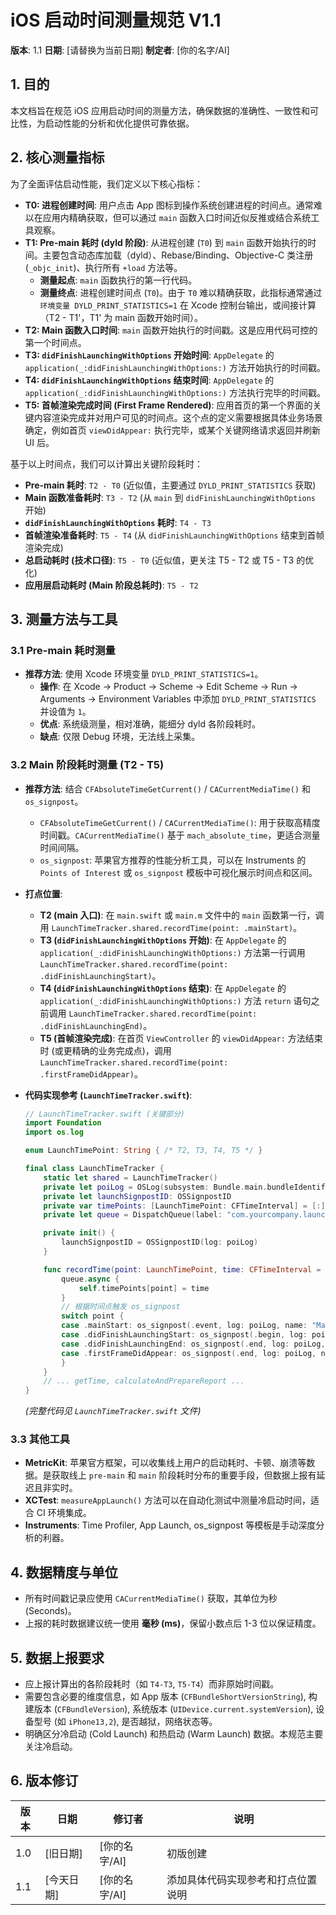 # iOS 启动时间测量规范 V1.1

**版本**: 1.1
**日期**: [请替换为当前日期]
**制定者**: [你的名字/AI]

## 1. 目的

本文档旨在规范 iOS 应用启动时间的测量方法，确保数据的准确性、一致性和可比性，为启动性能的分析和优化提供可靠依据。

## 2. 核心测量指标

为了全面评估启动性能，我们定义以下核心指标：

*   **T0: 进程创建时间**: 用户点击 App 图标到操作系统创建进程的时间点。通常难以在应用内精确获取，但可以通过 `main` 函数入口时间近似反推或结合系统工具观察。
*   **T1: Pre-main 耗时 (dyld 阶段)**: 从进程创建 (`T0`) 到 `main` 函数开始执行的时间。主要包含动态库加载（dyld）、Rebase/Binding、Objective-C 类注册 (`_objc_init`)、执行所有 `+load` 方法等。
    *   **测量起点**: `main` 函数执行的第一行代码。
    *   **测量终点**: 进程创建时间点 (`T0`)。由于 `T0` 难以精确获取，此指标通常通过 `环境变量 DYLD_PRINT_STATISTICS=1` 在 Xcode 控制台输出，或间接计算（T2 - T1'，T1' 为 main 函数开始时间）。
*   **T2: Main 函数入口时间**: `main` 函数开始执行的时间戳。这是应用代码可控的第一个时间点。
*   **T3: `didFinishLaunchingWithOptions` 开始时间**: `AppDelegate` 的 `application(_:didFinishLaunchingWithOptions:)` 方法开始执行的时间戳。
*   **T4: `didFinishLaunchingWithOptions` 结束时间**: `AppDelegate` 的 `application(_:didFinishLaunchingWithOptions:)` 方法执行完毕的时间戳。
*   **T5: 首帧渲染完成时间 (First Frame Rendered)**: 应用首页的第一个界面的关键内容渲染完成并对用户可见的时间点。这个点的定义需要根据具体业务场景确定，例如首页 `viewDidAppear:` 执行完毕，或某个关键网络请求返回并刷新 UI 后。

基于以上时间点，我们可以计算出关键阶段耗时：

*   **Pre-main 耗时**: `T2 - T0` (近似值，主要通过 `DYLD_PRINT_STATISTICS` 获取)
*   **Main 函数准备耗时**: `T3 - T2` (从 `main` 到 `didFinishLaunchingWithOptions` 开始)
*   **`didFinishLaunchingWithOptions` 耗时**: `T4 - T3`
*   **首帧渲染准备耗时**: `T5 - T4` (从 `didFinishLaunchingWithOptions` 结束到首帧渲染完成)
*   **总启动耗时 (技术口径)**: `T5 - T0` (近似值，更关注 T5 - T2 或 T5 - T3 的优化)
*   **应用层启动耗时 (Main 阶段总耗时)**: `T5 - T2`

## 3. 测量方法与工具

### 3.1 Pre-main 耗时测量

*   **推荐方法**: 使用 Xcode 环境变量 `DYLD_PRINT_STATISTICS=1`。
    *   **操作**: 在 Xcode -> Product -> Scheme -> Edit Scheme -> Run -> Arguments -> Environment Variables 中添加 `DYLD_PRINT_STATISTICS` 并设值为 `1`。
    *   **优点**: 系统级测量，相对准确，能细分 dyld 各阶段耗时。
    *   **缺点**: 仅限 Debug 环境，无法线上采集。

### 3.2 Main 阶段耗时测量 (T2 - T5)

*   **推荐方法**: 结合 `CFAbsoluteTimeGetCurrent()` / `CACurrentMediaTime()` 和 `os_signpost`。
    *   `CFAbsoluteTimeGetCurrent()` / `CACurrentMediaTime()`: 用于获取高精度时间戳。`CACurrentMediaTime()` 基于 `mach_absolute_time`，更适合测量时间间隔。
    *   `os_signpost`: 苹果官方推荐的性能分析工具，可以在 Instruments 的 `Points of Interest` 或 `os_signpost` 模板中可视化展示时间点和区间。

*   **打点位置**:
    *   **T2 (main 入口)**: 在 `main.swift` 或 `main.m` 文件中的 `main` 函数第一行，调用 `LaunchTimeTracker.shared.recordTime(point: .mainStart)`。
    *   **T3 (`didFinishLaunchingWithOptions` 开始)**: 在 `AppDelegate` 的 `application(_:didFinishLaunchingWithOptions:)` 方法第一行调用 `LaunchTimeTracker.shared.recordTime(point: .didFinishLaunchingStart)`。
    *   **T4 (`didFinishLaunchingWithOptions` 结束)**: 在 `AppDelegate` 的 `application(_:didFinishLaunchingWithOptions:)` 方法 `return` 语句之前调用 `LaunchTimeTracker.shared.recordTime(point: .didFinishLaunchingEnd)`。
    *   **T5 (首帧渲染完成)**: 在首页 `ViewController` 的 `viewDidAppear:` 方法结束时 (或更精确的业务完成点)，调用 `LaunchTimeTracker.shared.recordTime(point: .firstFrameDidAppear)`。

*   **代码实现参考 (`LaunchTimeTracker.swift`)**:
    ```swift
    // LaunchTimeTracker.swift (关键部分)
    import Foundation
    import os.log

    enum LaunchTimePoint: String { /* T2, T3, T4, T5 */ }

    final class LaunchTimeTracker {
        static let shared = LaunchTimeTracker()
        private let poiLog = OSLog(subsystem: Bundle.main.bundleIdentifier ?? "com.unknown", category: .pointsOfInterest)
        private let launchSignpostID: OSSignpostID
        private var timePoints: [LaunchTimePoint: CFTimeInterval] = [:]
        private let queue = DispatchQueue(label: "com.yourcompany.launchtracker.queue")

        private init() {
            launchSignpostID = OSSignpostID(log: poiLog)
        }

        func recordTime(point: LaunchTimePoint, time: CFTimeInterval = CACurrentMediaTime()) {
            queue.async {
                self.timePoints[point] = time
            }
            // 根据时间点触发 os_signpost
            switch point {
            case .mainStart: os_signpost(.event, log: poiLog, name: "Main Function Start", signpostID: launchSignpostID)
            case .didFinishLaunchingStart: os_signpost(.begin, log: poiLog, name: "didFinishLaunchingWithOptions", signpostID: launchSignpostID)
            case .didFinishLaunchingEnd: os_signpost(.end, log: poiLog, name: "didFinishLaunchingWithOptions", signpostID: launchSignpostID)
            case .firstFrameDidAppear: os_signpost(.end, log: poiLog, name: "AppLaunchToFirstFrame", signpostID: launchSignpostID); calculateAndPrepareReport()
            }
        }
        // ... getTime, calculateAndPrepareReport ...
    }
    ```
    *(完整代码见 `LaunchTimeTracker.swift` 文件)*

### 3.3 其他工具

*   **MetricKit**: 苹果官方框架，可以收集线上用户的启动耗时、卡顿、崩溃等数据。是获取线上 `pre-main` 和 `main` 阶段耗时分布的重要手段，但数据上报有延迟且非实时。
*   **XCTest**: `measureAppLaunch()` 方法可以在自动化测试中测量冷启动时间，适合 CI 环境集成。
*   **Instruments**: Time Profiler, App Launch, os_signpost 等模板是手动深度分析的利器。

## 4. 数据精度与单位

*   所有时间戳记录应使用 `CACurrentMediaTime()` 获取，其单位为秒 (Seconds)。
*   上报的耗时数据建议统一使用 **毫秒 (ms)**，保留小数点后 1-3 位以保证精度。

## 5. 数据上报要求

*   应上报计算出的各阶段耗时（如 `T4-T3`, `T5-T4`）而非原始时间戳。
*   需要包含必要的维度信息，如 App 版本 (`CFBundleShortVersionString`), 构建版本 (`CFBundleVersion`), 系统版本 (`UIDevice.current.systemVersion`), 设备型号 (如 `iPhone13,2`), 是否越狱，网络状态等。
*   明确区分冷启动 (Cold Launch) 和热启动 (Warm Launch) 数据。本规范主要关注冷启动。

## 6. 版本修订

| 版本 | 日期       | 修订者     | 说明                     |
| ---- | ---------- | ---------- | ------------------------ |
| 1.0  | [旧日期]   | [你的名字/AI] | 初版创建                 |
| 1.1  | [今天日期] | [你的名字/AI] | 添加具体代码实现参考和打点位置说明 |